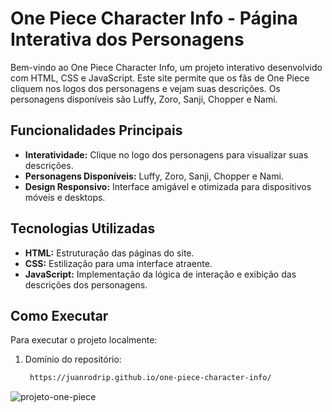 # One Piece Character Info - Página Interativa dos Personagens

Bem-vindo ao One Piece Character Info, um projeto interativo desenvolvido com HTML, CSS e JavaScript. Este site permite que os fãs de One Piece cliquem nos logos dos personagens e vejam suas descrições. Os personagens disponíveis são Luffy, Zoro, Sanji, Chopper e Nami.

## Funcionalidades Principais

- **Interatividade:** Clique no logo dos personagens para visualizar suas descrições.
- **Personagens Disponíveis:** Luffy, Zoro, Sanji, Chopper e Nami.
- **Design Responsivo:** Interface amigável e otimizada para dispositivos móveis e desktops.

## Tecnologias Utilizadas

- **HTML:** Estruturação das páginas do site.
- **CSS:** Estilização para uma interface atraente.
- **JavaScript:** Implementação da lógica de interação e exibição das descrições dos personagens.

## Como Executar

Para executar o projeto localmente:

1. Domínio do repositório:
   ```bash
    https://juanrodrip.github.io/one-piece-character-info/


![projeto-one-piece](https://github.com/juanrodrip/one-piece-character-info/assets/165071916/2e118fbf-a912-4136-9f8a-616063f263f2)

   
